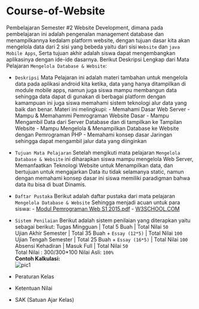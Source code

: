 # Course-of-Website
Pembelajaran Semester #2 Website Development, dimana pada pembelajaran ini adalah pengenalan management database dan menampilkannya kedalam  platform  website, dengan tujuan dasar kita akan mengelola data dari 2 sisi yang bebeda yaitu dari sisi `Website` dan `java Mobile Apps`, Serta tujuan akhir adalah siswa dapat mengembangkan aplikasinya dengan ide-ide dasarnya. Berikut Deskripsi Lengkap dari Mata Pelajaran `Mengelola Database & Website`:

- `Deskripsi`
Mata Pelajaran ini adalah materi tambahan untuk mengelola data pada aplikasi android kita ketika, data yang hanya ditampilkan di module mobile apps, namun juga siswa mampu membangun data sehingga data dapat di gunakan di berbagai platform dengan kamampuan ini juga siswa memahami sistem teknologi alur data yang baik dan benar. Materi ini melingkupi:
		- Memahami Dasar Web Server
        - Mampu & Memahammi Pemrograman Website Dasar
        - Mampu Mengambil Data dari Server Database dan di tampilkan ke Tampilan Website
		- Mampu Mengelola & Menampilkan Database ke Website dengan Pemrograman PHP
        - Memahami konsep dasar Jaringan sehingga dapat mengambil jalur data yang diinginkan
        

- `Tujuan Mata Pelajaran`
Setelah mengikuti mata pelajaran `Mengelola Database & Website` ini diharapkan siswa mampu mengelola Web Server, Memanfaatkan Teknologi Website untuk Menampilkan data, dan bertujuan untuk mengajarkan Data itu tidak selamanya static, namun dengan memahami konsep dasar ini siswa memiliki paradigman bahwa data itu bisa di buat Dinamis.


- `Daftar Pustaka`
Berikut adalah daftar pustaka dari mata pelajaran `Mengelola Database & Website` Sehingga menjadi acuan untuk para siswa:
        - [Modul Pemrograman Web S1 2015.pdf](https://github.com/septiyadii/Course-of-Website/blob/master/pustaka/Modul%20Pemrograman%20Web%20S1%202015.pdf)
        - [W3SCHOOL.COM](https://www.w3schools.com/html/default.asp)
        

- `Sistem Penilaian`
Berikut adalah sistem penilaian yang diterapkan yaitu sebagai berikut:
Tugas Mingguan | Total 5 Buah | Total Nilai `50`<br>
Ujian Akhir Semester | Total 35 Buah + `Essay (12*5)` | Total Nilai `100`<br>
Ujian Tengah Semester | Total 25 Buah + `Essay (16*5)` | Total Nilai `100`<br>
Absensi Kehadiran | Masuk Full | Total Nilai `50`<br>
Total Nilai : 300/300*100 Nilai Asli: `100%`<br>
**Contoh Kalkulasi:**<br>
![pic1](https://github.com/septiyadii/Course-of-Website/blob/master/img/pic1.png)


- Peraturan Kelas
- Ketentuan Nilai
- SAK (Satuan Ajar Kelas)
